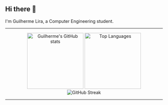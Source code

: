 ## Hi there 👋

I'm Guilherme Lira, a Computer Engineering student.

---

<div align="center"> 
  <img height="180em" src="https://github-readme-stats.vercel.app/api?username=guilhermelirar&show_icons=true&theme=radical" alt="Guilherme's GitHub stats" /> 
  <img height="180em" src="https://github-readme-stats.vercel.app/api/top-langs/?username=guilhermelirar&layout=compact&theme=radical" alt="Top Languages" /> 
</div> 
<div align="center"> 
  <img src="https://github-readme-streak-stats.herokuapp.com/?user=guilhermelirar&theme=radical" alt="GitHub Streak" /> 
  <br> 
</div> 

---
